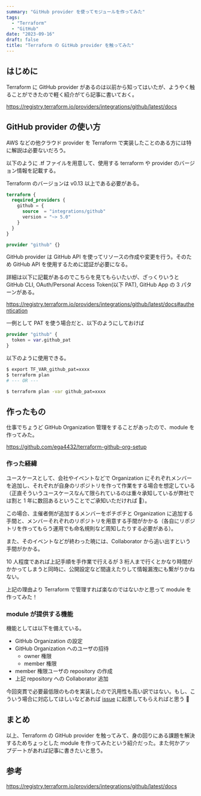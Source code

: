 ```yaml
---
summary: "GitHub provider を使ってモジュールを作ってみた"
tags:
  - "Terraform"
  - "GitHub"
date: "2023-09-16"
draft: false
title: "Terraform の GitHub provider を触ってみた"
---
```


## はじめに

Terraform に GitHub provider があるのは以前から知ってはいたが、ようやく触ることができたので軽く紹介がてら記事に書いておく。

https://registry.terraform.io/providers/integrations/github/latest/docs

## GitHub provider の使い方

AWS などの他クラウド provider を Terraform で実装したことのある方には特に解説は必要ないだろう。

以下のように .tf ファイルを用意して、使用する terraform や provider のバージョン情報を記載する。

Terraform のバージョンは v0.13 以上である必要がある。

```hcl:providers.tf showLineNumbers
terraform {
  required_providers {
    github = {
      source  = "integrations/github"
      version = "~> 5.0"
    }
  }
}

provider "github" {}
```

GitHub provider は GitHub API を使ってリソースの作成や変更を行う。そのため GitHub API を使用するために認証が必要になる。

詳細は以下に記載があるのでこちらを見てもらいたいが、ざっくりいうと GitHub CLI, OAuth/Personal Access Token(以下 PAT), GitHub App の 3 パターンがある。

https://registry.terraform.io/providers/integrations/github/latest/docs#authentication

一例として PAT を使う場合だと、以下のようにしておけば

```hcl:providers.tf showLineNumbers
provider "github" {
  token = var.github_pat
}
```

以下のように使用できる。

```sh
$ export TF_VAR_github_pat=xxxx
$ terraform plan
# --- OR ---

$ terraform plan -var github_pat=xxxx
```

## 作ったもの

仕事でちょうど GitHub Organization 管理をすることがあったので、module を作ってみた。

https://github.com/ega4432/terraform-github-org-setup

### 作った経緯

ユースケースとして、会社やイベントなどで Organization にそれぞれメンバーを追加し、それぞれが自身のリポジトリを作って作業をする場合を想定している（正直そういうユースケースなんて限られているのは重々承知しているが弊社では割と 1 年に数回あるということでご承知いただければ :pray:）。

この場合、主催者側が追加するメンバーをポチポチと Organization に追加する手間と、メンバーそれぞれのリポジトリを用意する手間がかかる（各自にリポジトリを作ってもらう運用でも命名規則など周知したりする必要がある）。

また、そのイベントなどが終わった暁には、Collaborator から追い出すという手間がかかる。

10 人程度であれば上記手順を手作業で行えるが 3 桁人まで行くとかなり時間がかかってしまうと同時に、公開設定など間違えたりして情報漏洩にも繋がりかねない。

上記の理由より Terraform で管理すれば楽なのではないかと思って module を作ってみた！

### module が提供する機能

機能としては以下を備えている。

- GitHub Organization の設定
- GitHub Organization へのユーザの招待
  - owner 権限
  - member 権限
- member 権限ユーザの repository の作成
- 上記 repository への Collaborator 追加

今回突貫で必要最低限のものを実装したので汎用性も高い訳ではない。もし、こういう場合に対応してほしいなどあれば [issue](https://github.com/ega4432/terraform-github-org-setup/issues) に起票してもらえればと思う :bow:

## まとめ

以上、Terraform の GitHub provider を触ってみて、身の回りにある課題を解決するためちょっとした module を作ってみたという紹介だった。また何かアップデートがあれば記事に書きたいと思う。

## 参考

https://registry.terraform.io/providers/integrations/github/latest/docs
